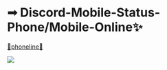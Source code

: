 # ➟ Discord-Mobile-Status-Phone/Mobile-Online✨
[🤖phoneline📱](https://github.com/RemoteTool/DC-Mobile-Status/blob/main/Main.py)

<a href='https://github.com/RemoteTool/DC-Mobile-Status/blob/main/Main.py'>
<img src="https://cdn.discordapp.com/attachments/1004047554960429187/1013868150166650910/unknown.png"></code></a>
